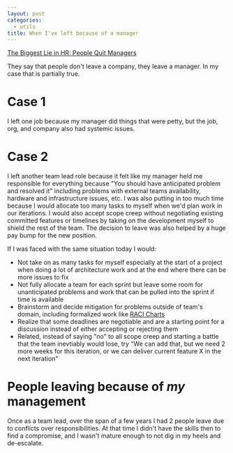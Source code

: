 ```yaml
---
layout: post
categories:
  - utils
title: When I've left because of a manager
---
```


[The Biggest Lie in HR: People Quit Managers](https://blog.cultureamp.com/blog/the-biggest-lie-in-hr-people-quit-managers)

They say that people don't leave a company, they leave a manager. In my case that is partially true.

# Case 1
I left one job because my manager did things that were petty, but the job, org, and company also had systemic issues.

# Case 2
I left another team lead role because it felt like my manager held me responsible for everything because "You should have anticipated <X> problem and resolved it" including problems with external teams availability, hardware and infrastructure issues, etc.
I was also putting in too much time because I would allocate too many tasks to myself when we'd plan work in our iterations. 
I would also accept scope creep without negotiating existing committed features or timelines by taking on the development myself to shield the rest of the team. 
The decision to leave was also helped by a huge pay bump for the new position.

If I was faced with the same situation today I would:
* Not take on as many tasks for myself especially at the start of a project when doing a lot of architecture work and at the end where there can be more issues to fix
* Not fully allocate a team for each sprint but leave some room for unanticipated problems and work that can be pulled into the sprint if time is available
* Brainstorm and decide mitigation for problems outside of team's domain, including formalized work like [RACI Charts](https://en.wikipedia.org/wiki/Responsibility_assignment_matrix)
* Realize that some deadlines are negotiable and are a starting point for a discussion instead of either accepting or rejecting them
* Related, instead of saying "no" to all scope creep and starting a battle that the team inevtiably would lose, try "We can add that, but we need 2 more weeks for this iteration, or we can deliver current feature X in the next iteration"

# People leaving because of _my_ management
Once as a team lead, over the span of a few years I had 2 people leave due to conflicts over responsibilities.
At that time I didn't have the skills then to find a compromise, and I wasn't mature enough to not dig in my heels and de-escalate.
